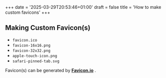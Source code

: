 +++
date = '2025-03-29T20:53:46+01:00'
draft = false
title = 'How to make custom favicons'
+++

## Making Custom Favicon(s)

- `favicon.ico`
- `favicon-16x16.png`
- `favicon-32x32.png`
- `apple-touch-icon.png`
- `safari-pinned-tab.svg`

Favicon(s) can be generated by **[Favicon.io](https://favicon.io)** .